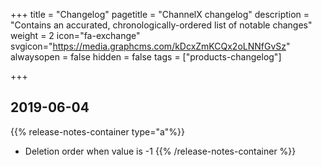 +++
title = "Changelog"
pagetitle = "ChannelX changelog"
description = "Contains an accurated, chronologically-ordered list of notable changes"
weight = 2
icon="fa-exchange"
svgicon="https://media.graphcms.com/kDcxZmKCQx2oLNNfGvSz"
alwaysopen = false
hidden = false
tags = ["products-changelog"]

+++

## 2019-06-04

{{% release-notes-container type="a"%}}
* Deletion order when value is -1
{{% /release-notes-container %}}